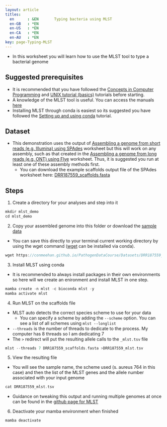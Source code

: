 ```yaml
---
layout: article
titles:
  en      : &EN       Typing bacteria using MLST
  en-GB   : *EN
  en-US   : *EN
  en-CA   : *EN
  en-AU   : *EN
key: page-Typing-MLST
---
```


*	In this worksheet you will learn how to use the MLST tool to type a bacterial genome


## Suggested prerequisites
* It is recommended that you have followed the [Concepts in Computer Programming](https://conmeehan.github.io/PathogenDataCourse/ConceptsInComputerProgramming) and [UNIX tutorial (basics)](https://conmeehan.github.io/UNIXtutorial) tutorials before starting.
* A knowledge of the MLST tool is useful. You can access the manuals [here](https://github.com/tseemann/mlst)
* Installing MLST through conda is easiest so its suggested you have followed the [Setting up and using conda](https://conmeehan.github.io/PathogenDataCourse/CondaInstallAndUse) tutorial.

## Dataset
*	This demonstration uses the output of [Assembling a genome from short reads (e.g. Illumina) using SPAdes](https://conmeehan.github.io/PathogenDataCourse/Worksheets/GenomeAssembly_SPAdes) worksheet but this will work on any assembly, such as that created in the [Assembling a genome from long reads (e.g. ONT) using Flye](https://conmeehan.github.io/PathogenDataCourse/Worksheets/GenomeAssembly_Flye) worksheet. Thus, it is suggested you run at least one of these assembly methods first. 
	* You can download the example scaffolds output file of the SPAdes worksheet here: [DRR187559_scaffolds.fasta](https://conmeehan.github.io/PathogenDataCourse/Datasets/DRR187559_scaffolds.fasta)


## Steps
1. Create a directory for your analyses and step into it

```c
mkdir mlst_demo
cd mlst_demo
```

2. Copy your assembled genome into this folder or download the [sample data](https://conmeehan.github.io/PathogenDataCourse/Datasets/DRR187559_scaffolds.fasta)
* You can save this directly to your terminal current working directory by using the wget command ([wget](https://anaconda.org/anaconda/wget) can be installed via conda).

```c
wget https://conmeehan.github.io/PathogenDataCourse/Datasets/DRR187559_scaffolds.fasta
```

3. Install MLST using conda
  * It is recommended to always install packages in their own environments so here will we create an enironment and install MLST in one step. 

```c
mamba create -n mlst -c bioconda mlst -y
mamba activate mlst
```

4. Run MLST on the scaffolds file
* MLST auto detects the correct species scheme to use for your data
	* You can specify a scheme by adding the `--scheme` option. You can see a list of all schemes using `mlst --longlist`
* `--threads` is the number of threads to dedicate to the process. My computer has 8 threads so I am dedicating 7
* The `>` redirect will put the resulting allele calls to the `_mlst.tsv` file

```c
mlst --threads 7 DRR187559_scaffolds.fasta >DRR187559_mlst.tsv
```

5. View the resulting file
* You will see the sample name, the scheme used (s. aureus 764 in this case) and then the list of the MLST genes and the allele number associated with your input genome
```c
cat DRR187559_mlst.tsv
```
* Guidance on tweaking this output and running multiple genomes at once can be found in the [github page for MLST](https://github.com/tseemann/mlst)


6. Deactivate your mamba environment when finished
```c
mamba deactivate
```

